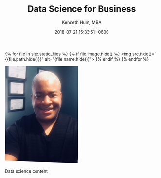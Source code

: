 ﻿---
layout: post
title:  "Data Science for Business"
date:   2018-07-21 15:33:51 -0600
author: "Kenneth Hunt, MBA"
image: ken.jpg
---
{% for file in site.static_files %}
  {% if file.image.hide() %}
    <img src.hide()="{{file.path.hide()}}" alt="{file.name.hide()}">
  {% endif %}
{% endfor %}








![image](/assets/img/ken.jpg)


Data science content 







